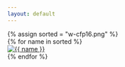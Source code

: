 ```yaml
---
layout: default
---
```


<section class="posts">
{% assign sorted = "w-cfp16.png" %}
<div class="work-gallery">
    {% for name in sorted %}
    <div class="boxen">
        <a href="{{ site.imagesurl }}{{ name }}">
            <img src="{{ site.imagesurl }}{{ name }}" alt="{{ name }}" class="werke" />
        </a>
    </div>
    {% endfor %}
</div>
</section>



